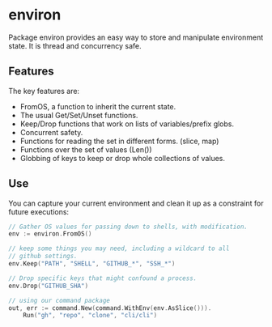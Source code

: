 # environ

Package environ provides an easy way to store and manipulate environment state. It is thread and concurrency safe.

## Features

The key features are:

- FromOS, a function to inherit the current state.
- The usual Get/Set/Unset functions.
- Keep/Drop functions that work on lists of variables/prefix globs.
- Concurrent safety.
- Functions for reading the set in different forms. (slice, map)
- Functions over the set of values (Len())
- Globbing of keys to keep or drop whole collections of values.

## Use

You can capture your current environment and clean it up as a constraint for future executions:

```go
// Gather OS values for passing down to shells, with modification.
env := environ.FromOS()

// keep some things you may need, including a wildcard to all
// github settings.
env.Keep("PATH", "SHELL", "GITHUB_*", "SSH_*")

// Drop specific keys that might confound a process.
env.Drop("GITHUB_SHA")

// using our command package 
out, err := command.New(command.WithEnv(env.AsSlice())).
    Run("gh", "repo", "clone", "cli/cli")
```
